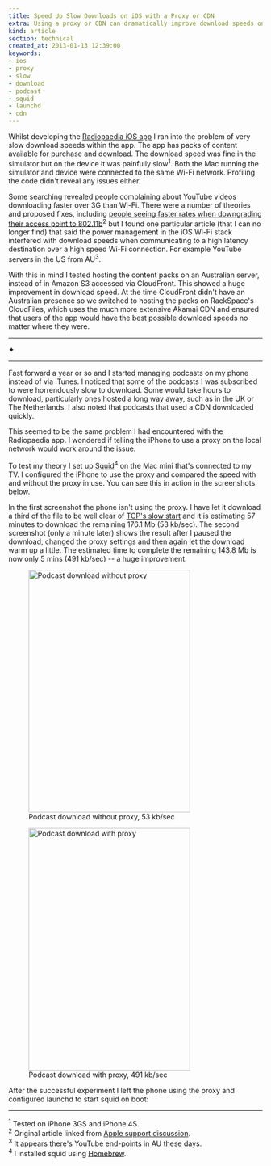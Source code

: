 ```yaml
---
title: Speed Up Slow Downloads on iOS with a Proxy or CDN
extra: Using a proxy or CDN can dramatically improve download speeds on an iOS device.
kind: article
section: technical
created_at: 2013-01-13 12:39:00
keywords: 
- ios
- proxy
- slow
- download
- podcast
- squid
- launchd
- cdn
---
```


Whilst developing the [Radiopaedia iOS app][radiopaedia-app] I ran
into the problem of very slow download speeds within the app. The app
has packs of content available for purchase and download. The download
speed was fine in the simulator but on the device it was painfully
slow<sup>1</sup>. Both the Mac running the simulator and device were
connected to the same Wi-Fi network. Profiling the code didn't reveal
any issues either.

[radiopaedia-app]: http://radiopaedia.org/articles/radiopaedia-ios-radiology-app

Some searching revealed people complaining about YouTube videos
downloading faster over 3G than Wi-Fi. There were a number of theories
and proposed fixes, including [people seeing faster rates when
downgrading their access point to 802.11b][80211b]<sup>2</sup> but I
found one particular article (that I can no longer find) that said the
power management in the iOS Wi-Fi stack interfered with download speeds
when communicating to a high latency destination over a high speed Wi-Fi
connection. For example YouTube servers in the US from AU<sup>3</sup>.

[80211b]: http://web.archive.org/web/20120511020134/http://qelix.com/blog/2008/08/31/get-better-wifi-speeds-on-iphone-3g

With this in mind I tested hosting the content packs on an Australian
server, instead of in Amazon S3 accessed via CloudFront. This showed a huge
improvement in download speed. At the time CloudFront didn't
have an Australian presence so we switched to hosting the packs on
RackSpace's CloudFiles, which uses the much more extensive Akamai CDN
and ensured that users of the app would have the best possible download
speeds no matter where they were.

<div class="seperator"><hr class="left">✦<hr class="right"></div>

Fast forward a year or so and I started managing podcasts on my phone
instead of via iTunes. I noticed that some of the podcasts I was
subscribed to were horrendously slow to download. Some would take hours
to download, particularly ones hosted a long way away, such as in the
UK or The Netherlands. I also noted that podcasts that used a CDN
downloaded quickly.

This seemed to be the same problem I had encountered with the Radiopaedia app.
I wondered if telling the iPhone to use a proxy on the local
network would work around the issue.

To test my theory I set up [Squid][squid]<sup>4</sup> on the Mac mini
that's connected to my TV. I configured the iPhone to use the proxy and
compared the speed with and without the proxy in use. You can see this
in action in the screenshots below.

[squid]: http://www.squid-cache.org/

In the first screenshot the phone isn't using the proxy. I have let
it download a third of the file to be well clear of [TCP's slow
start][slow-start] and it is estimating 57 minutes to download the
remaining 176.1 Mb (53 kb/sec). The second screenshot (only a minute
later) shows the result after I paused the download, changed the proxy
settings and then again let the download warm up a little. The estimated
time to complete the remaining 143.8 Mb is now only 5 mins (491 kb/sec)
-- a huge improvement.

[slow-start]: https://en.wikipedia.org/wiki/Slow-start

<figure>
  <img src="/images/2013/01/podcast-download-without-proxy.png" width="320" height="480" alt="Podcast download without proxy" />
  <figcaption>Podcast download without proxy, 53 kb/sec</figcaption>
</figure>

<figure>
  <img src="/images/2013/01/podcast-download-with-proxy.png" width="320" height="480" alt="Podcast download with proxy" />
  <figcaption>Podcast download with proxy, 491 kb/sec</figcaption>
</figure>

After the successful experiment I left the phone using the proxy and configured
launchd to start squid on boot:

<script src="https://gist.github.com/4521952.js"></script>

----

<sup>1</sup> Tested on iPhone 3GS and iPhone 4S.  
<sup>2</sup> Original article linked from [Apple support discussion](https://discussions.apple.com/message/9564410#9564410).  
<sup>3</sup> It appears there's YouTube end-points in AU these days.  
<sup>4</sup> I installed squid using [Homebrew](http://mxcl.github.com/homebrew/).
